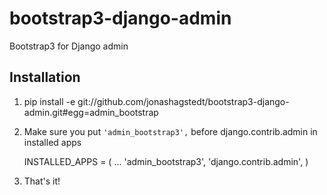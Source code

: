 bootstrap3-django-admin
=======================

Bootstrap3 for Django admin

## Installation 

1.  pip install -e git://github.com/jonashagstedt/bootstrap3-django-admin.git#egg=admin_bootstrap

2. Make sure you put ```'admin_bootstrap3',``` before django.contrib.admin in installed apps

    INSTALLED_APPS = (
    	...
        'admin_bootstrap3',
        'django.contrib.admin',
     )

3. That's it!

